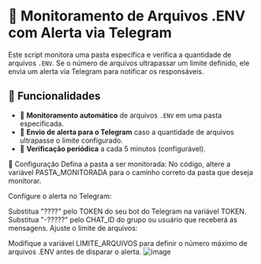 # 📂 Monitoramento de Arquivos .ENV com Alerta via Telegram  

Este script monitora uma pasta específica e verifica a quantidade de arquivos `.ENV`. Se o número de arquivos ultrapassar um limite definido, ele envia um alerta via Telegram para notificar os responsáveis.  

## 🚀 Funcionalidades  

- 📌 **Monitoramento automático** de arquivos `.ENV` em uma pasta especificada.  
- 🔔 **Envio de alerta para o Telegram** caso a quantidade de arquivos ultrapasse o limite configurado.  
- 🔄 **Verificação periódica** a cada 5 minutos (configurável).

🔧 Configuração
Defina a pasta a ser monitorada:
No código, altere a variável PASTA_MONITORADA para o caminho correto da pasta que deseja monitorar.

Configure o alerta no Telegram:

Substitua "????" pelo TOKEN do seu bot do Telegram na variável TOKEN.
Substitua "-?????" pelo CHAT_ID do grupo ou usuário que receberá as mensagens.
Ajuste o limite de arquivos:

Modifique a variável LIMITE_ARQUIVOS para definir o número máximo de arquivos .ENV antes de disparar o alerta.
![image](https://github.com/user-attachments/assets/fd80869b-bdae-4a87-bec9-f9e3909e0f7b)
